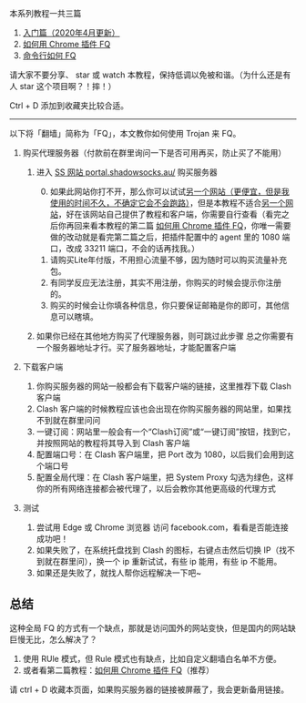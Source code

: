 本系列教程一共三篇

1. [入门篇（2020年4月更新）](https://github.com/sun-shadow/Surf_the_Internet/blob/master/%E5%85%A5%E9%97%A8%E7%AF%87.md)
2. [如何用 Chrome 插件 FQ](https://github.com/sun-shadow/Surf_the_Internet/blob/master/%E6%8F%92%E4%BB%B6%E7%AF%87.md)
3. [命令行如何 FQ](https://github.com/sun-shadow/Surf_the_Internet/blob/master/%E5%91%BD%E4%BB%A4%E8%A1%8C%E7%AF%87.md)

请大家不要分享、 star 或 watch 本教程，保持低调以免被和谐。（为什么还是有人 star 这个项目啊？！摔！）

Ctrl + D 添加到收藏夹比较合适。





---


以下将「翻墙」简称为「FQ」，本文教你如何使用 Trojan 来 FQ。

1. 购买代理服务器（付款前在群里询问一下是否可用再买，防止买了不能用）
    1. 进入 [SS 网站 portal.shadowsocks.au/](https://portal.shadowsocks.au/aff.php?aff=473) 购买服务器
   
        0. 如果此网站你打不开，那么你可以试试[另一个网站（更便宜，但是我使用的时间不久，不确定它会不会跑路）](https://nthu.cc/#/register?code=gs5WasSD)，但是本教程不适合[另一个网站](https://nthu.cc/#/register?code=gs5WasSD)，好在该网站自己提供了教程和客户端，你需要自行查看（看完之后你再回来看本教程的第二篇 [如何用 Chrome 插件 FQ](https://github.com/sun-shadow/Surf_the_Internet/blob/master/%E6%8F%92%E4%BB%B6%E7%AF%87.md)，你唯一需要做的改动就是看完第二篇之后，把插件配置中的 agent 里的 1080 端口，改成 33211 端口，不会的话再找我。）
        1. 请购买Lite年付版，不用担心流量不够，因为随时可以购买流量补充包。
        2. 有同学反应无法注册，其实不用注册，你购买的时候会提示你注册的。
        3. 购买的时候会让你填各种信息，你只要保证邮箱是你的即可，其他信息可以瞎填。
    2. 如果你已经在其他地方购买了代理服务器，则可跳过此步骤
    总之你需要有一个服务器地址才行。买了服务器地址，才能配置客户端

2. 下载客户端
    1. 你购买服务器的网站一般都会有下载客户端的链接，这里推荐下载 Clash 客户端
    2. Clash 客户端的时候教程应该也会出现在你购买服务器的网站里，如果找不到就在群里问问
    3. 一键订阅：网站里一般会有一个“Clash订阅”或“一键订阅”按钮，找到它，并按照网站的教程将其导入到 Clash 客户端
    4. 配置端口号：在 Clash 客户端里，把 Port 改为 1080，以后我们会用到这个端口号
    5. 配置全局代理：在 Clash 客户端里，把 System Proxy 勾选为绿色，这样你的所有网络连接都会被代理了，以后会教你其他更高级的代理方式
3. 测试
    1. 尝试用 Edge 或 Chrome 浏览器 访问 facebook.com，看看是否能连接成功吧！
    2. 如果失败了，在系统托盘找到 Clash 的图标，右键点击然后切换 IP（找不到就在群里问），换一个 ip 重新试试，有些 ip 能用，有些 ip 不能用。
    3. 如果还是失败了，就找人帮你远程解决一下吧~

    
## 总结

这种全局 FQ 的方式有一个缺点，那就是访问国外的网站变快，但是国内的网站缺巨慢无比，怎么解决了？

1. 使用 RUle 模式，但 Rule 模式也有缺点，比如自定义翻墙白名单不方便。
2. 或者看第二篇教程：[如何用 Chrome 插件 FQ](https://github.com/sun-shadow/Surf_the_Internet/blob/master/%E6%8F%92%E4%BB%B6%E7%AF%87.md)（推荐）

请 ctrl + D 收藏本页面，如果购买服务器的链接被屏蔽了，我会更新备用链接。
